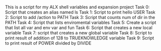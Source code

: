 This is a script for my ALX shell variables and expansion project
Task 0: Script that creates an alias named ls
Task 1: Script to print hello USER
Task 2: Script to add /action to PATH
Task 3: Script that counts num of dir in the PATH
Task 4: Script that lists enviromental variables
Task 5: Create a script that list all var and env var and fun
Task 6: Script that creates a new local variable
Task 7: script that creates a new global variable
Task 8: Script to print result of addition of 128 to TRUEKNOWLEDGE variable
Task 9: Script to print result of POWER divided by DIVIDE
